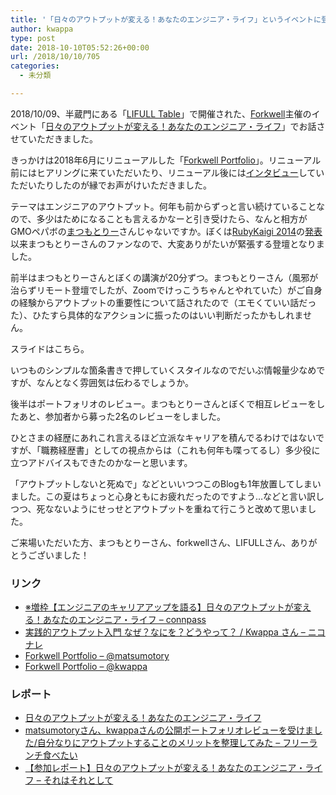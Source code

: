 ```yaml
---
title: '「日々のアウトプットが変える！あなたのエンジニア・ライフ」というイベントに登壇してきたよ #forkwell'
author: kwappa
type: post
date: 2018-10-10T05:52:26+00:00
url: /2018/10/10/705
categories:
  - 未分類

---
```

2018/10/09、半蔵門にある「<a href="http://table.lifull.com/" target="_blank">LIFULL Table</a>」で開催された、<a href="https://forkwell.com/" target="_blank">Forkwell</a>主催のイベント「<a href="https://forkwell.connpass.com/event/102045/" target="_blank">日々のアウトプットが変える！あなたのエンジニア・ライフ</a>」でお話させていただきました。

きっかけは2018年6月にリニューアルした「<a href="https://portfolio.forkwell.com/" target="_blank">Forkwell Portfolio</a>」。リニューアル前にはヒアリングに来ていただいたり、リニューアル後には<a href="https://press.forkwell.com/entry/2018/08/28/090000" target="_blank">インタビュー</a>していただいたりしたのが縁でお声がけいただきました。

テーマはエンジニアのアウトプット。何年も前からずっと言い続けていることなので、多少はためになることも言えるかなーと引き受けたら、なんと相方がGMOペパボの<a href="https://twitter.com/matsumotory" target="_blank">まつもとりー</a>さんじゃないですか。ぼくは<a href="http://rubykaigi.org/2014/" target="_blank">RubyKaigi 2014</a>の<a href="http://rubykaigi.org/2014/presentation/S-MATSUMOTORyosuke" target="_blank">発表</a>以来まつもとりーさんのファンなので、大変ありがたいが緊張する登壇となりました。

前半はまつもとりーさんとぼくの講演が20分ずつ。まつもとりーさん（風邪が治らずリモート登壇でしたが、Zoomでけっこうちゃんとやれていた）がご自身の経験からアウトプットの重要性について話されたので（エモくていい話だった）、ひたすら具体的なアクションに振ったのはいい判断だったかもしれません。

スライドはこちら。

<script async class="speakerdeck-embed" data-id="4f09d414af9a44a09f1338b4bad9e41d" data-ratio="1.77777777777778" src="//speakerdeck.com/assets/embed.js"></script>

<!--more-->

いつものシンプルな箇条書きで押していくスタイルなのでだいぶ情報量少なめですが、なんとなく雰囲気は伝わるでしょうか。

後半はポートフォリオのレビュー。まつもとりーさんとぼくで相互レビューをしたあと、参加者から募った2名のレビューをしました。

ひとさまの経歴にあれこれ言えるほど立派なキャリアを積んでるわけではないですが、「職務経歴書」としての視点からは（これも何年も喋ってるし）多少役に立つアドバイスもできたのかなーと思います。

「アウトプットしないと死ぬで」などといいつつこのBlogも1年放置してしまいました。この夏はちょっと心身ともにお疲れだったのですよう…などと言い訳しつつ、死なないようにせっせとアウトプットを重ねて行こうと改めて思いました。

ご来場いただいた方、まつもとりーさん、forkwellさん、LIFULLさん、ありがとうございました！

### リンク

  * <a href="https://forkwell.connpass.com/event/102045/" target="_blank">※増枠【エンジニアのキャリアアップを語る】日々のアウトプットが変える！あなたのエンジニア・ライフ &#8211; connpass</a>
  * <a href="https://niconare.nicovideo.jp/watch/kn3513" target="_blank">実践的アウトプット入門 なぜ？なにを？どうやって？ / Kwappa さん &#8211; ニコナレ</a>
  * <a href="https://portfolio.forkwell.com/@matsumotory" target="_blank">Forkwell Portfolio &#8211; @matsumotory</a>
  * <a href="https://portfolio.forkwell.com/@kwappa" target="_blank">Forkwell Portfolio &#8211; @kwappa</a>

### レポート

  * <a href="https://kamykn.github.io/post/%E6%97%A5%E3%80%85%E3%81%AE%E3%82%A2%E3%82%A6%E3%83%88%E3%83%97%E3%83%83%E3%83%88%E3%81%8C%E5%A4%89%E3%81%88%E3%82%8B%E3%81%82%E3%81%AA%E3%81%9F%E3%81%AE%E3%82%A8%E3%83%B3%E3%82%B8%E3%83%8B%E3%82%A2%E3%83%A9%E3%82%A4%E3%83%95/" target="_blank">日々のアウトプットが変える！あなたのエンジニア・ライフ</a>
  * <a href="https://blog.ikedaosushi.com/entry/2018/10/10/021937" target="_blank">matsumotoryさん、kwappaさんの公開ポートフォリオレビューを受けました/自分なりにアウトプットすることのメリットを整理してみた &#8211; フリーランチ食べたい</a>
  * <a href="https://sore8sore104te.com/2018/10/09/output-life/" target="_blank">【参加レポート】日々のアウトプットが変える！あなたのエンジニア・ライフ – それはそれとして</a>
